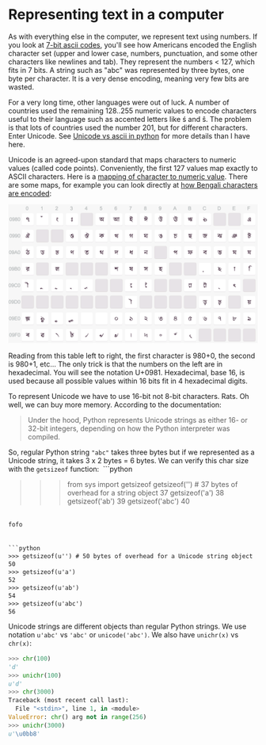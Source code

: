 # Representing text in a computer

As with everything else in the computer, we represent text using numbers. If you look at [7-bit ascii codes](http://www.asciitable.com/), you'll see how Americans encoded the English character set (upper and lower case, numbers, punctuation, and some other characters like newlines and tab). They represent the numbers < 127, which fits in 7 bits.  A string such as "abc" was represented by three bytes, one byte per character. It is a very dense encoding, meaning very few bits are wasted.

For a very long time, other languages were out of luck. A number of countries used the remaining 128..255 numeric values to encode characters useful to their language such as accented letters like ś and ŝ. The problem is that lots of countries used the number 201, but for different characters. Enter Unicode. See [Unicode vs ascii in python](https://docs.python.org/2/howto/unicode.html) for more details than I have here.

Unicode is an agreed-upon standard that maps characters to numeric values (called code points). Conveniently, the first 127 values map exactly to ASCII characters. Here is a [mapping of character to numeric value](http://unicode-table.com/en/). There are some maps, for example you can look directly at [how Bengali characters are encoded](http://unicode-table.com/en/blocks/bengali/):

<img src=figures/bengali.png width=700>

Reading from this table left to right,  the first character is 980+0, the second is 980+1, etc...  The only trick is that the numbers on the left are in hexadecimal. You will see the notation U+0981. Hexadecimal, base 16, is used because all possible values within 16 bits fit in 4 hexadecimal digits.

To represent Unicode we have to use 16-bit not 8-bit characters. Rats. Oh well, we can buy more memory. According to the documentation:

> Under the hood, Python represents Unicode strings as either 16- or 32-bit integers, depending on how the Python interpreter was compiled.

So, regular Python string `"abc"` takes three bytes but if we represented as a Unicode string, it takes 3 x 2 bytes = 6 bytes.  We can verify this char size with the `getsizeof` function:
 ```python

>>> from sys import getsizeof
>>> getsizeof('')   # 37 bytes of overhead for a string object
37
>>> getsizeof('a')
38
>>> getsizeof('ab')
39
>>> getsizeof('abc')
40
```

fofo


```python
>>> getsizeof(u'') # 50 bytes of overhead for a Unicode string object
50
>>> getsizeof(u'a')
52
>>> getsizeof(u'ab')
54
>>> getsizeof(u'abc')
56
```

Unicode strings are different objects than regular Python strings. We use notation `u'abc'` vs `'abc'` or `unicode('abc')`. We also have `unichr(x)` vs `chr(x)`:

```python
>>> chr(100)
'd'
>>> unichr(100)
u'd'
>>> chr(3000)
Traceback (most recent call last):
  File "<stdin>", line 1, in <module>
ValueError: chr() arg not in range(256)
>>> unichr(3000)
u'\u0bb8'
```
